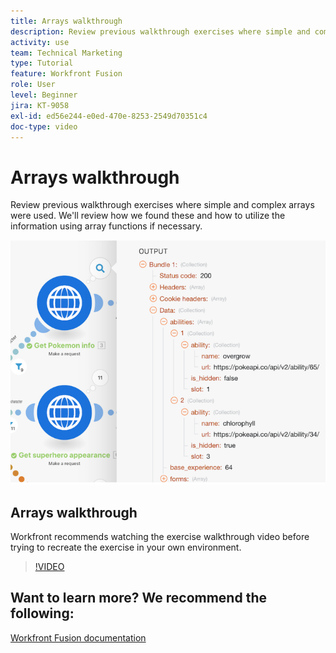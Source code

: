 ```yaml
---
title: Arrays walkthrough
description: Review previous walkthrough exercises where simple and complex arrays were used in [!DNL Adobe Workfront Fusion].
activity: use
team: Technical Marketing
type: Tutorial
feature: Workfront Fusion
role: User
level: Beginner
jira: KT-9058
exl-id: ed56e244-e0ed-470e-8253-2549d70351c4
doc-type: video
---
```

# Arrays walkthrough

Review previous walkthrough exercises where simple and complex arrays were used. We'll review how we found these and how to utilize the information using array functions if necessary.

![An image of a Fusion scenario](assets/final-functional-bits-and-bobs-1.png)

## Arrays walkthrough

Workfront recommends watching the exercise walkthrough video before trying to recreate the exercise in your own environment.

>[!VIDEO](https://video.tv.adobe.com/v/335299/?quality=12&learn=on)


## Want to learn more? We recommend the following:

[Workfront Fusion documentation](https://experienceleague.adobe.com/docs/workfront/using/adobe-workfront-fusion/workfront-fusion-2.html?lang=en)
